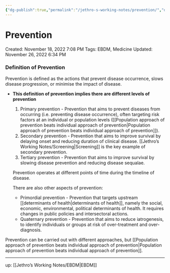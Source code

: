 ```yaml
---
{"dg-publish":true,"permalink":"/jethro-s-working-notes/prevention/","dgPassFrontmatter":true}
---
```



# Prevention

Created: November 18, 2022 7:08 PM
Tags: EBDM, Medicine
Updated: November 26, 2022 6:34 PM

### Definition of Prevention

Prevention is defined as the actions that prevent disease occurrence, slows disease progression, or minimise the impact of disease.

- **This definition of prevention implies there are different levels of prevention**
    1. Primary prevention - Prevention that aims to prevent diseases from occurring (i.e. preventing disease occurrence), often targeting risk factors at an individual or population levels ([[Population approach of prevention beats individual approach of prevention\|Population approach of prevention beats individual approach of prevention]]).
    2. Secondary prevention - Prevention that aims to improve survival by delaying onset and reducing duration of clinical disease. [[Jethro’s Working Notes/Screening\|Screening]] is the key example of secondary prevention.
    3. Tertiary prevention - Prevention that aims to improve survival by slowing disease prevention and reducing disease sequalae.
    
    Prevention operates at different points of time during the timeline of disease.
    
    There are also other aspects of prevention:
    
    - Primordial prevention - Prevention that targets upstream [[determinants of health\|determinants of health]], namely the social, economic, environmental, political determinants of health. It requires changes in public policies and intersectoral actions.
    - Quaternary prevention - Prevention that aims to reduce iatrogenesis, to identify individuals or groups at risk of over-treatment and over-diagnosis.

Prevention can be carried out with different approaches, but [[Population approach of prevention beats individual approach of prevention\|Population approach of prevention beats individual approach of prevention]].

---

up: [[Jethro’s Working Notes/EBDM\|EBDM]]